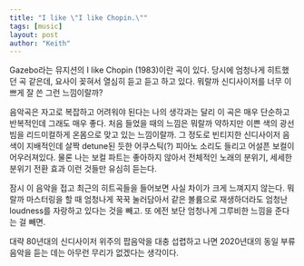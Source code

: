 ```yaml
---
title: "I like \"I like Chopin.\""
tags: [music]
layout: post
author: "Keith"
---
```


Gazebo라는 뮤지션의 I like Chopin (1983)이란 곡이 있다. 당시에 엄청나게 히트했던 곡 같은데, 요사이 꽂혀서 열심히 듣고 듣고 하고 있다. 뭐랄까 신디사이저를 너무 이쁘게 잘 쓴 그런 느낌이랄까?

음악곡은 자고로 복잡하고 어려워야 된다는 나의 생각과는 달리 이 곡은 매우 단순하고 반복적인데 그래도 매우 좋다. 처음 들었을 때의 느낌은 뭐랄까 약하지만 이쁜 색의 광선빔을 리드미컬하게 온몸으로 맞고 있는 느낌이랄까. 그 정도로 빈티지한 신디사이저 음색이 지배적인데 살짝 detune된 듯한 어쿠스틱(?) 피아노 소리도 들리고 어설픈 보컬이 어우러져있다. 물론 나는 보컬 파트는 좋아하지 않아서 전체적인 노래의 분위기, 세세한 분위기 전환 효과 이런 것들만 유심히 듣는다.

잠시 이 음악을 접고 최근의 히트곡들을 들어보면 사실 차이가 크게 느껴지지 않는다. 뭐랄까 마스터링을 할 때 엄청나게 꾹꾹 눌러담아서 같은 볼륨으로 재생하더라도 엄청난 loudness를 자랑하고 있다는 것을 빼고. 또 에전 보단 엄청나게 그루비한 느낌을 준다는 걸 빼면.

대략 80년대의 신디사이저 위주의 팝음악을 대충 섭렵하고 나면 2020년대의 동일 부류 음악을 듣는 데는 아무런 무리가 없겠다는 생각이다.
